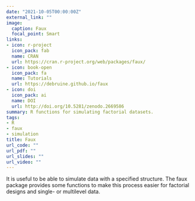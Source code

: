 ```yaml
---
date: "2021-10-05T00:00:00Z"
external_link: ""
image:
  caption: Faux
  focal_point: Smart
links:
- icon: r-project
  icon_pack: fab
  name: CRAN
  url: https://cran.r-project.org/web/packages/faux/
- icon: book-open
  icon_pack: fa
  name: Tutorials
  url: https://debruine.github.io/faux
- icon: doi
  icon_pack: ai
  name: DOI
  url: http://doi.org/10.5281/zenodo.2669586
summary: R functions for simulating factorial datasets.
tags:
- R
- faux
- simulation
title: Faux
url_code: ""
url_pdf: ""
url_slides: ""
url_video: ""
---
```


It is useful to be able to simulate data with a specified structure. The faux package provides some functions to make this process easier for factorial designs and single- or multilevel data.
